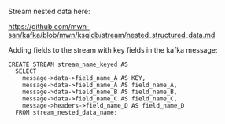 Stream nested data here:

https://github.com/mwn-san/kafka/blob/mwn/ksqldb/stream/nested_structured_data.md


Adding fields to the stream with key fields in the kafka message:

```
CREATE STREAM stream_name_keyed AS
  SELECT
    message->data->field_name_A AS KEY,
    message->data->field_name_A AS field_name_A,
    message->data->field_name_B AS field_name_B,
    message->data->field_name_C AS field_name_C,
    message->headers->field_name_D AS field_name_D
  FROM stream_nested_data_name;
```
